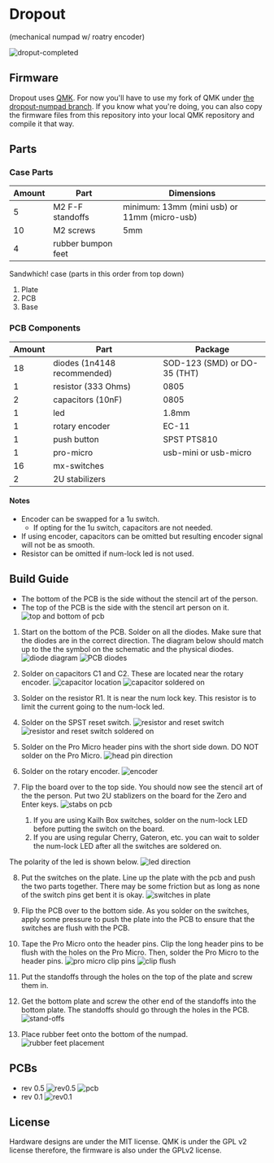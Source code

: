 # Dropout 

(mechanical numpad w/ roatry encoder)

![droput-completed](/graphics/completed_dropout.jpg)


## Firmware
Dropout uses [QMK](https://github.com/qmk/qmk_firmware).
For now you'll have to use my fork of QMK under [the dropout-numpad branch](https://github.com/ec965/qmk_firmware/tree/dropout-numpad/keyboards/dropout).
If you know what you're doing, you can also copy the firmware files from this repository into your local QMK repository and compile it that way.

## Parts

### Case Parts
Amount | Part | Dimensions
--- | --- | ---
5 | M2 F-F standoffs | minimum: 13mm (mini usb) or 11mm (micro-usb)
10 | M2 screws | 5mm
4 | rubber bumpon feet

Sandwhich! case (parts in this order from top down)

1. Plate
2. PCB
3. Base

### PCB Components
Amount | Part | Package
--- | --- | ---
18 | diodes (1n4148 recommended) | SOD-123 (SMD) or DO-35 (THT)
1 | resistor (333 Ohms) | 0805
2 | capacitors (10nF) | 0805
1 | led | 1.8mm
1 | rotary encoder | EC-11
1 | push button | SPST PTS810
1 | pro-micro | usb-mini or usb-micro
16 | mx-switches | 
2 | 2U stabilizers | 

#### Notes
* Encoder can be swapped for a 1u switch.
  - If opting for the 1u switch, capacitors are not needed.
* If using encoder, capacitors can be omitted but resulting encoder signal will not be as smooth.
* Resistor can be omitted if num-lock led is not used.

## Build Guide

* The bottom of the PCB is the side without the stencil art of the person.
* The top of the PCB is the side with the stencil art person on it.
![top and bottom of pcb](/graphics/build_guide/top_bottom.jpg)

1. Start on the bottom of the PCB. Solder on all the diodes. Make sure that the diodes are in the correct direction. The diagram below should match up to the the symbol on the schematic and the physical diodes.
![diode diagram](https://sites.google.com/site/electriccircuitslol/_/rsrc/1472677828771/diodes-and-leds/DIODE%20USE.png?height=172&width=400)
![PCB diodes](/graphics/build_guide/1_diodes.jpg)

2. Solder on capacitors C1 and C2. These are located near the rotary encoder.
![capacitor location](/graphics/build_guide/2_capacitors.jpg)
![capacitor soldered on](/graphics/build_guide/2_capacitors_2.jpg)

3. Solder on the resistor R1. It is near the num lock key. This resistor is to limit the current going to the num-lock led.

4. Solder on the SPST reset switch.
![resistor and reset switch](/graphics/build_guide/3_4_resistor&reset.jpg)
![resistor and reset switch soldered on](/graphics/build_guide/3_4_resistor&reset_2.jpg)

5. Solder on the Pro Micro header pins with the short side down. DO NOT solder on the Pro Micro.
![head pin direction](/graphics/build_guide/5_headerpins.jpg)

6. Solder on the rotary encoder.
![encoder](/graphics/build_guide/6_encoder.jpg)

7. Flip the board over to the top side. You should now see the stencil art of the the person. Put two 2U stablizers on the board for the Zero and Enter keys.
![stabs on pcb](/graphics/build_guide/7_stabs.jpg)
    1. If you are using Kailh Box switches, solder on the num-lock LED before putting the switch on the board.
    2. If you are using regular Cherry, Gateron, etc. you can wait to solder the num-lock LED after all the switches are soldered on.

The polarity of the led is shown below.
![led direction](/graphics/build_guide/7_1_led_dir.jpg)

8. Put the switches on the plate. Line up the plate with the pcb and push the two parts together. There may be some friction but as long as none of the switch pins get bent it is okay.
![switches in plate](/grpahics/build_guide/8_switches.jpg)

9. Flip the PCB over to the bottom side. As you solder on the switches, apply some pressure to push the plate into the PCB to ensure that the switches are flush with the PCB.

10. Tape the Pro Micro onto the header pins. 
Clip the long header pins to be flush with the holes on the Pro Micro.
Then, solder the Pro Micro to the header pins.
![pro micro clip pins](/graphics/build_guide/10_promicro.jpg)
![clip flush](/graphics/build_guide/10_clip_flush.jpg)

11. Put the standoffs through the holes on the top of the plate and screw them in.

12. Get the bottom plate and screw the other end of the standoffs into the bottom plate. The standoffs should go through the holes in the PCB.
![stand-offs](/graphics/build_guide/11_standoffs.jpg)

13. Place rubber feet onto the bottom of the numpad.
![rubber feet placement](/graphics/build_guide/13_feet.jpg)

## PCBs

* rev 0.5
![rev0.5](graphics/rev0.5.jpg "rev0.5")
![pcb](./graphics/pcb.png "PCB")
* rev 0.1
![rev0.1](./graphics/pcb-top-down.JPG "rev0.1")

## License

Hardware designs are under the MIT license. QMK is under the GPL v2 license therefore, the firmware is also under the GPLv2 license.